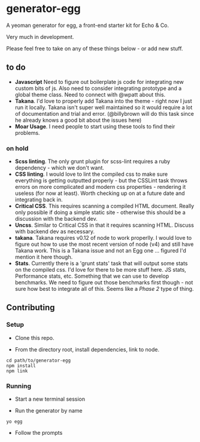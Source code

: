 # generator-egg
A yeoman generator for egg, a front-end starter kit for Echo & Co.

Very much in development.

Please feel free to take on any of these things below - or add new stuff.

## to do

- **Javascript** Need to figure out boilerplate js code for integrating new custom bits of js. Also need to consider integrating prototype and a global theme class. Need to connect with @wpatt about this.
- **Takana**. I'd love to properly add Takana into the theme - right now I just run it locally. Takana isn't super well maintained so it would require a lot of documentation and trial and error. (@billybrown will do this task since he already knows a good bit about the issues here)
- **Moar Usage**. I need people to start using these tools to find their problems.



### on hold

- **Scss linting**. The only grunt plugin for scss-lint requires a ruby dependency - which we don't want.
- **CSS linting**. I would love to lint the compiled css to make sure everything is getting outputted properly - but the CSSLint task throws errors on more complicated and modern css properties - rendering it useless (for now at least). Worth checking up on at a future date and integrating back in.
- **Critical CSS**. This requires scanning a compiled HTML document. Really only possible if doing a simple static site - otherwise this should be a discussion with the backend dev.
- **Uncss**. Similar to Critical CSS in that it requires scanning HTML. Discuss with backend dev as necessary.
- **takana**. Takana requires v0.12 of node to work properlly. I would love to figure out how to use the most recent version of node (v4) and still have Takana work. This is a Takana issue and not an Egg one ... figured I'd mention it here though.
- **Stats**. Currently there is a 'grunt stats' task that will output some stats on the compiled css. I'd love for there to be more stuff here. JS stats, Performance stats, etc. Something that we can use to develop benchmarks. We need to figure out those benchmarks first though - not sure how best to integrate all of this. Seems like a *Phase 2* type of thing.



## Contributing

### Setup

- Clone this repo.

- From the directory root, install dependencies, link to node.  

`cd path/to/generator-egg`  
`npm install`  
`npm link`  

### Running  

- Start a new terminal session  

- Run the generator by name  

`yo egg`

- Follow the prompts
